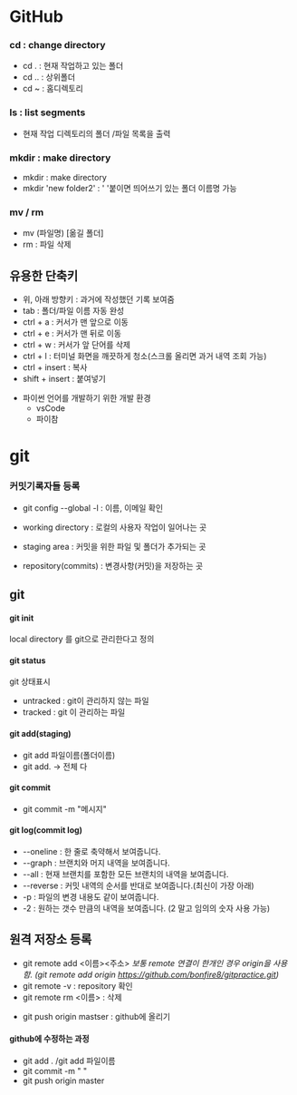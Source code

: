 # GitHub

### cd : change directory

- cd . : 현재 작업하고 있는 폴더
- cd .. : 상위폴더
- cd ~ : 홈디렉토리



### ls : list segments

- 현재 작업 디렉토리의 폴더 /파일 목록을 출력



### mkdir : make directory

- mkdir : make directory
- mkdir 'new folder2' : ' '붙이면 띄어쓰기 있는 폴더 이름명 가능



### mv / rm
- mv (파일명) [옮길 폴더]
- rm : 파일 삭제



## 유용한 단축키

 - 위, 아래 방향키 : 과거에 작성했던 기록 보여줌
 - tab : 폴더/파일 이름 자동 완성
 - ctrl + a : 커서가 맨 앞으로 이동
 - ctrl + e : 커서가 맨 뒤로 이동
 - ctrl + w : 커서가 앞 단어를 삭제
 - ctrl + l :  터미널 화면을 깨끗하게 청소(스크롤 올리면 과거 내역 조회 가능)
 - ctrl + insert : 복사
 - shift + insert : 붙여넣기



+ 파이썬 언어를 개발하기 위한 개발 환경
	+ vsCode 
	+ 파이참

# git
### 커밋기록자들 등록
 - git config --global -l : 이름, 이메일 확인

 - working directory : 로컬의 사용자 작업이 일어나는 곳
 - staging area : 커밋을 위한 파일 및 폴더가 추가되는 곳
 - repository(commits) : 변경사항(커밋)을 저장하는 곳

## git
#### git init
local directory 를 git으로 관리한다고 정의

#### git status
git 상태표시
 - untracked : git이 관리하지 않는 파일
 - tracked : git 이 관리하는 파일

#### git add(staging)
 - git add 파일이름(폴더이름)
 - git add. -> 전체 다

#### git commit
 - git commit -m "메시지"

#### git log(commit log)
 - --oneline : 한 줄로 축약해서 보여줍니다.
 - --graph : 브랜치와 머지 내역을 보여줍니다.
 - --all : 현재 브랜치를 포함한 모든 브랜치의 내역을 보여줍니다.
 - --reverse : 커밋 내역의 순서를 반대로 보여줍니다.(최신이 가장 아래)
 - -p : 파일의 변경 내용도 같이 보여줍니다.
 - -2 : 원하는 갯수 만큼의 내역을 보여줍니다. (2 말고 임의의 숫자 사용 가능)

## 원격 저장소 등록
 - git remote add <이름><주소>
*보통 remote 연결이 한개인 경우 origin을 사용함.
(git remote add origin https://github.com/bonfire8/gitpractice.git)*
 - git remote -v : repository 확인
 - git remote rm <이름> : 삭제

 + git push origin mastser : github에 올리기

#### github에 수정하는 과정
 - git add . /git add 파일이름
 - git commit -m " "
 - git push origin master
